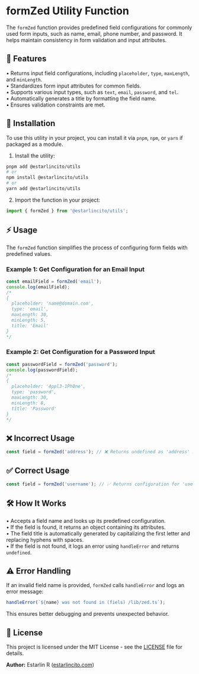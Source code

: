 # formZed Utility Function

The `formZed` function provides predefined field configurations for commonly used form inputs, such as name, email, phone number, and password. It helps maintain consistency in form validation and input attributes.

## 📌 Features

• Returns input field configurations, including `placeholder`, `type`, `maxLength`, and `minLength`.  
• Standardizes form input attributes for common fields.  
• Supports various input types, such as `text`, `email`, `password`, and `tel`.  
• Automatically generates a title by formatting the field name.  
• Ensures validation constraints are met.

## 🚀 Installation

To use this utility in your project, you can install it via `pnpm`, `npm`, or `yarn` if packaged as a module.

1. Install the utility:

```bash
pnpm add @estarlincito/utils
# or
npm install @estarlincito/utils
# or
yarn add @estarlincito/utils
```

2. Import the function in your project:

```ts
import { formZed } from '@estarlincito/utils';
```

## ⚡ Usage

The `formZed` function simplifies the process of configuring form fields with predefined values.

### Example 1: Get Configuration for an Email Input

```ts
const emailField = formZed('email');
console.log(emailField);
/* 
{
  placeholder: 'name@domain.com',
  type: 'email',
  maxLength: 30,
  minLength: 5,
  title: 'Email'
}
*/
```

### Example 2: Get Configuration for a Password Input

```ts
const passwordField = formZed('password');
console.log(passwordField);
/* 
{
  placeholder: '4ppl3-1Ph0ne',
  type: 'password',
  maxLength: 30,
  minLength: 8,
  title: 'Password'
}
*/
```

## ❌ Incorrect Usage

```ts
const field = formZed('address'); // ❌ Returns undefined as 'address' is not defined in formZed
```

## ✅ Correct Usage

```ts
const field = formZed('username'); // ✅ Returns configuration for 'username'
```

## 🛠 How It Works

• Accepts a field name and looks up its predefined configuration.  
• If the field is found, it returns an object containing its attributes.  
• The field title is automatically generated by capitalizing the first letter and replacing hyphens with spaces.  
• If the field is not found, it logs an error using `handleError` and returns `undefined`.

## ⚠️ Error Handling

If an invalid field name is provided, `formZed` calls `handleError` and logs an error message:

```ts
handleError(`${name} was not found in (fiels) /lib/zed.ts`);
```

This ensures better debugging and prevents unexpected behavior.

## 📝 License

This project is licensed under the MIT License - see the [LICENSE](../LICENSE) file for details.

**Author:** Estarlin R ([estarlincito.com](https://estarlincito.com))
